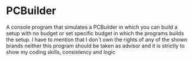 # PCBuilder
A console program that simulates a PCBuilder in which you can build a setup with no budget or set specific budget in which the programs builds the setup.
I have to mention that I don`t own the rights of any of the shown brands neither this program should be taken as advisor and it is strictly to show my coding skills, consistency and logic
